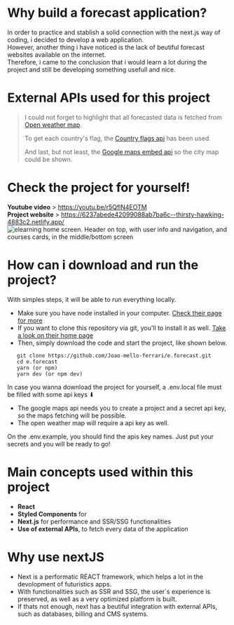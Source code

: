 # Why build a forecast application?
In order to practice and stablish a solid connection with the next.js way of coding, i decided to develop a web application.<br/>
However, another thing i have noticed is the lack of beutiful forecast websites available on the internet.<br/>
Therefore, i came to the conclusion that i would learn a lot during the project and still be developing something usefull and nice.

# External APIs used for this project
> I could not forget to highlight that all forecasted data is fetched from [Open weather map](https://openweathermap.org/api).
> 
> To get each country's flag, the [Country flags api](https://www.countryflagsapi.com/) has been used.
> 
> And last, but not least, the [Google maps embed api](https://developers.google.com/maps/documentation/embed/get-started) so the city map could be shown.

# Check the project for yourself!
**Youtube video** > https://youtu.be/r5QflN4EOTM<br />
**Project website** > https://6237abede42099088ab7ba6c--thirsty-hawking-4883c2.netlify.app/
![elearning home screen. Header on top, with user info and navigation, and courses cards, in the middle/bottom screen](https://user-images.githubusercontent.com/67838782/162780176-231ce025-4b07-42f0-b4d0-0f28d6b471ef.png "eforecast preview") 
# How can i download and run the project?
With simples steps, it will be able to run everything locally.
<ul>
  <li>
    Make sure you have node installed in your computer. <a href="https://nodejs.org/en/">Check their page for more</a>
  </li>
  <li>
    If you want to clone this repository via git, you'll to install it as well. <a href="https://git-scm.com/">Take a look on their home page</a>
  </li>
  <li>
    Then, simply download the code and start the project, like shown below.
  </li>
</ul>


```git
   git clone https://github.com/Joao-mello-ferrari/e.forecast.git
   cd e.forecast
   yarn (or npm)
   yarn dev (or npm dev)
```
In case you wanna download the project for yourself, a .env.local file must be filled with some api keys ⬇
* The google maps api needs you to create a project and a secret api key, so the maps fetching will be possible.
* The open weather map will require a api key as well.

On the .env.example, you should find the apis key names. Just put your secrets and you will be ready to go!

   # Main concepts used within this project
   * **React**
   * **Styled Components** for
   * **Next.js** for performance and SSR/SSG functionalities
   * **Use of external APIs**, to fetch every data of the application 
   
   # Why use nextJS
<ul>
  <li>
    Next is a performatic REACT framework, which helps a lot in the devolopment of futuristics apps.
  </li>
  <li>
    With functionalities such as SSR and SSG, the user´s experience is preserved, as well as a very optimized platform is built.
  </li>
  <li>
    If thats not enough, next has a beutiful integration with external APIs, such as databases, billing and CMS systems.
  </li>
</ul>
